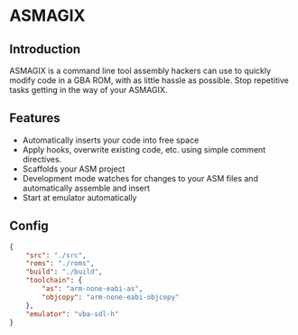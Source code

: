 # ASMAGIX

## Introduction
ASMAGIX is a command line tool assembly hackers can use to quickly modify code in a GBA ROM, with as little hassle as possible. Stop repetitive tasks getting in the way of your ASMAGIX.

## Features
- Automatically inserts your code into free space
- Apply hooks, overwrite existing code, etc. using simple comment directives.
- Scaffolds your ASM project
- Development mode watches for changes to your ASM files and automatically assemble and insert
- Start at emulator automatically

## Config

````json
{
    "src": "./src",
    "roms": "./roms",
    "build": "./build",
    "toolchain": {
        "as": "arm-none-eabi-as",
        "objcopy": "arm-none-eabi-objcopy"
    },
    "emulator": "vba-sdl-h"
}
````